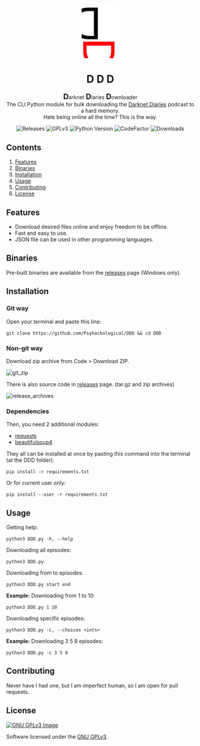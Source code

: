 <p align="center">
  <img width="20%" align="center" src="DDD_plain.svg" alt="DDD_logo">
</p>
<h1 align="center">D D D</h1>

<p align="center">
    <strong style="font-size: 20px;">D</strong>arknet
    <strong style="font-size: 20px;">D</strong>iaries
    <strong style="font-size: 20px;">D</strong>ownloader
    <br>
    The CLI Python module for bulk downloading the <a href="https://darknetdiaries.com/" target="_blank">Darknet Diaries</a> podcast to a hard memory. <br>
    Hate being online all the time? This is the way.
</p>

<p align="center">
  <a style="text-decoration:none" href="https://github.com/Psyhackological/DDD/releases">
    <img src="https://img.shields.io/github/v/release/Psyhackological/DDD?color=000000&style=flat-square" alt="Releases">
  </a>
  <a style="text-decoration:none" href="https://choosealicense.com/licenses/gpl-3.0/">
      <img src="https://img.shields.io/badge/License-GPL%20v3-FFFFFF.svg" alt="GPLv3">
  </a>
  <a style="text-decoration:none" href="https://www.python.org/downloads/release/python-379/">
    <img src="https://img.shields.io/badge/python-3.7+-blue.svg?color=FF0000&style=flat-square" alt="Python Version">
  </a>
  <a style="text-decoration:none" href="https://www.codefactor.io/repository/github/psyhackological/ddd">
    <img src="https://img.shields.io/codefactor/grade/github/Psyhackological/DDD/main?color=FFFFFF" alt="CodeFactor">
  </a>
  <a style="text-decoration:none" href="https://github.com/Psyhackological/DDD/releases">
    <img src="https://img.shields.io/github/downloads/psyhackological/ddd/total?color=000000&style=flat-square" alt="Downloads">
  </a>
</p>

## Contents
1. [Features](#features)
2. [Binaries](#binaries)
3. [Installation](#installation)
4. [Usage](#usage)
5. [Contributing](#contributing)
6. [License](#license)

##  Features
- Download desired files online and enjoy freedom to be offline.
- Fast and easy to use.
- JSON file can be used in other programming languages.

## Binaries
Pre-built binaries are available from the [releases](https://github.com/Psyhackological/DDD/releases/) page (Windows only).

## Installation
### Git way
Open your terminal and paste this line:
```
git clone https://github.com/Psyhackological/DDD && cd DDD
```

### Non-git way
Download zip archive from Code > Download ZIP.

![git_zip](https://imgin.voidnet.tech/uTkmKR8.jpg "git_zip")

There is also source code in [releases](https://github.com/Psyhackological/DDD/releases/) page. (tar.gz and zip archives)

![release_archives](https://imgin.voidnet.tech/8to2Ilh.jpg "release_archives")

###  Dependencies
Then, you need 2 additional modules:
- [requests](https://pypi.org/project/requests/)
- [beautifulsoup4](https://pypi.org/project/beautifulsoup4/)

They all can be installed at once by pasting this command into the terminal (at the DDD folder):
```
pip install -r requirements.txt
```
Or for current user only:
```
pip install --user -r requirements.txt
```

## Usage
Getting help:
```
python3 DDD.py -h, --help
```


Downloading all episodes:
```
python3 DDD.py
```


Downloading from to episodes:
```
python3 DDD.py start end 
```
__Example:__ Downloading from 1 to 10:
```
python3 DDD.py 1 10 
```


Downloading specific episodes:
```
python3 DDD.py -c, --choices <ints> 
```

__Example:__ Downloading 3 5 8 episodes:
```
python3 DDD.py -c 3 5 8
```

## Contributing
Never have I had one, but I am imperfect human, so I am open for pull requests.

## License
[![GNU GPLv3 Image](https://www.gnu.org/graphics/gplv3-with-text-136x68.png)](https://choosealicense.com/licenses/gpl-3.0/)

Software licensed under the [GNU GPLv3](https://choosealicense.com/licenses/gpl-3.0/).